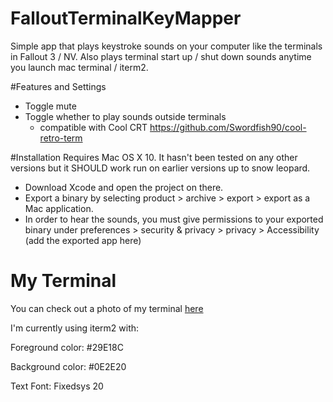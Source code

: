 # FalloutTerminalKeyMapper
Simple app that plays keystroke sounds on your computer like the terminals in Fallout 3 / NV. Also plays terminal start up / shut down sounds anytime you launch mac terminal / iterm2.

#Features and Settings
- Toggle mute 
- Toggle whether to play sounds outside terminals 
  - compatible with Cool CRT https://github.com/Swordfish90/cool-retro-term

#Installation
Requires Mac OS X 10. It hasn't been tested on any other versions but it SHOULD work run on earlier versions up to snow leopard.

- Download Xcode and open the project on there.
- Export a binary by selecting product > archive > export > export as a Mac application.
- In order to hear the sounds, you must give permissions to your exported binary under preferences > security & privacy > privacy > Accessibility (add the exported app here)


# My Terminal
You can check out a photo of my terminal
[here](http://i.imgur.com/hzIx86R.png)

I'm currently using iterm2 with:

Foreground color: #29E18C

Background color: #0E2E20

Text Font: Fixedsys 20
